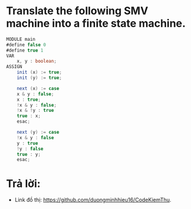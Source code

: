 # Translate the following SMV machine into a finite state machine.
```java
MODULE main
#define false 0
#define true 1
VAR
	x, y : boolean;
ASSIGN
	init (x) := true;
	init (y) := true;

	next (x) := case
	x & y : false;
	x : true;
	!x & y : false;
	!x & !y : true
	true : x;
	esac;

	next (y) := case
	!x & y : false
	y : true
	!y : false
	true : y;
	esac;
```

# Trả lời:
* Link đồ thị: <https://github.com/duongminhhieu16/CodeKiemThu>.